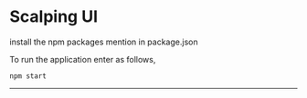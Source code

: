 # Scalping UI

install the npm packages mention in package.json

To run the application enter as follows,

```npm start```

****
